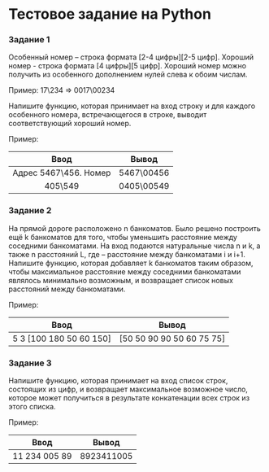# Тестовое задание на Python

### Задание 1

Особенный номер – строка формата [2-4 цифры]\[2-5 цифр].
Хороший номер - строка формата [4 цифры]\[5 цифр]. Хороший
номер можно получить из особенного дополнением нулей слева к
обоим числам.

Пример:
17\234 =&gt; 0017\00234

Напишите функцию, которая принимает на вход строку и для
каждого особенного номера, встречающегося в строке, выводит
соответствующий хороший номер.

Пример:

| Ввод | Вывод |
|:----------------:|:----------------:|
| Адрес 5467\456. Номер | 5467\00456 |
| 405\549 | 0405\00549 |

### Задание 2

На прямой дороге расположено n банкоматов. Было решено
построить ещё k банкоматов для того, чтобы уменьшить расстояние
между соседними банкоматами.
На вход подаются натуральные числа n и k, а также n расстояний L,
где – расстояние между банкоматами i и i+1. Напишите функцию,
которая добавляет k банкоматов таким образом, чтобы
максимальное расстояние между соседними банкоматами являлось
минимально возможным, и возвращает список новых расстояний
между банкоматами.

Пример:

| Ввод | Вывод |
|:----------------:|:----------------:|
| 5 3 [100 180 50 60 150] | [50 50 90 90 50 60 75 75]  |

### Задание 3

Напишите функцию, которая принимает на вход список строк,
состоящих из цифр, и возвращает максимальное возможное число,
которое может получиться в результате конкатенации всех строк из
этого списка.

Пример:

| Ввод | Вывод |
|:----------------:|:----------------:|
| 11 234 005 89 | 8923411005 |
